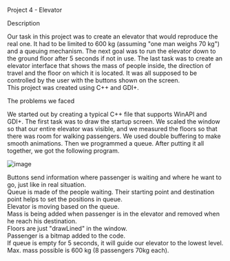 Project 4 - Elevator

Description

Our task in this project was to create an elevator that would reproduce the real one. It had to be limited to 600 kg (assuming "one man weighs 70 kg") and a queuing mechanism. The next goal was to run the elevator down to the ground floor after 5 seconds if not in use. The last task was to create an elevator interface that shows the mass of people inside, the direction of travel and the floor on which it is located. It was all supposed to be controlled by the user with the buttons shown on the screen. <br/>
This project was created using C++ and GDI+.

The problems we faced

We started out by creating a typical C++ file that supports WinAPI and GDI+.
The first task was to draw the startup screen. We scaled the window so that our entire elevator was visible, and we measured the floors so that there was room for walking passengers. We used double buffering to make smooth animations. Then we programmed a queue. 
After putting it all together, we got the following program.

![image](https://user-images.githubusercontent.com/106469243/176541068-8c6c825f-5a4b-4ec5-9106-fb528e1c2a60.png)

Buttons send information where passenger is waiting and where he want to go, just like in real situation. <br/>
Queue is made of the people waiting. Their starting point and destination point helps to set the positions in queue. <br/>
Elevator is moving based on the queue. <br/>
Mass is being added when passenger is in the elevator and removed when he reach his destination. <br/>
Floors are just "drawLined" in the window. <br/>
Passenger is a bitmap added to the code. <br/>
If queue is empty for 5 seconds, it will guide our elevator to the lowest level. <br/>
Max. mass possible is 600 kg (8 passengers 70kg each). <br/>
